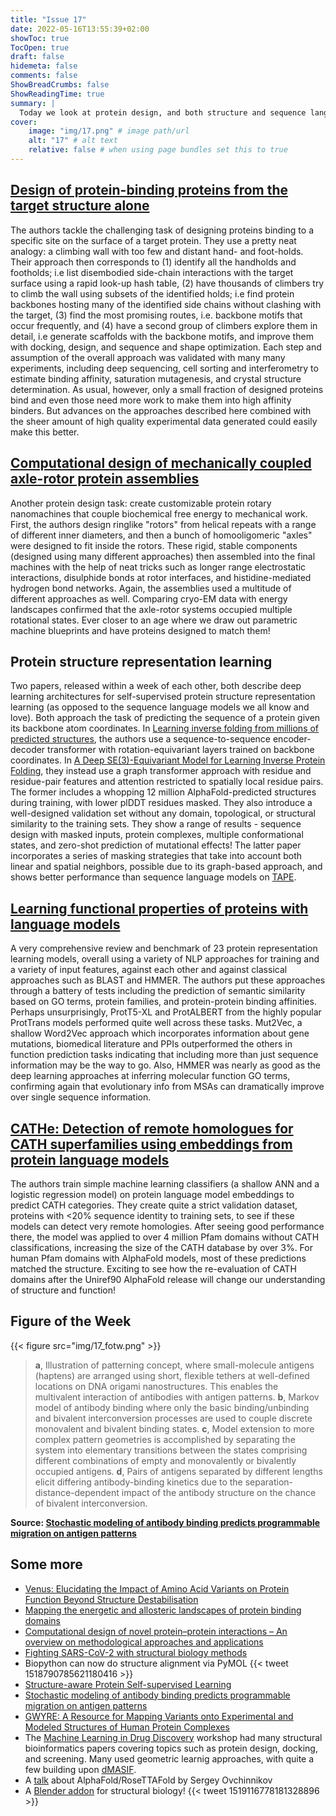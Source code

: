 ```yaml
---
title: "Issue 17"
date: 2022-05-16T13:55:39+02:00
showToc: true
TocOpen: true
draft: false
hidemeta: false
comments: false
ShowBreadCrumbs: false
ShowReadingTime: true
summary: |
  Today we look at protein design, and both structure and sequence language models.
cover:
    image: "img/17.png" # image path/url
    alt: "17" # alt text
    relative: false # when using page bundles set this to true
---
```




## [Design of protein-binding proteins from the target structure alone](https://doi.org/10.1038/s41586-022-04654-9)
The authors tackle the challenging task of designing proteins binding to a specific site on the surface of a target protein. They use a pretty neat analogy: a climbing wall with too few and distant hand- and foot-holds. Their approach then corresponds to (1) identify all the handholds and footholds; i.e list disembodied side-chain interactions with the target surface using a rapid look-up hash table, (2) have thousands of climbers try to climb the wall using subsets of the identified holds; i.e find protein backbones hosting many of the identified side chains without clashing with the target, (3) find the most promising routes, i.e. backbone motifs that occur frequently, and (4) have a second group of climbers explore them in detail, i.e generate scaffolds with the backbone motifs, and improve them with docking, design, and sequence and shape optimization. Each step and assumption of the overall approach was validated with many many experiments, including deep sequencing, cell sorting and interferometry to estimate binding affinity, saturation mutagenesis, and crystal structure determination. As usual, however, only a small fraction of designed proteins bind and even those need more work to make them into high affinity binders. But advances on the approaches described here combined with the sheer amount of high quality experimental data generated could easily make this better.

## [Computational design of mechanically coupled axle-rotor protein assemblies](https://doi.org/10.1126/science.abm1183)

Another protein design task: create customizable protein rotary nanomachines that couple biochemical free energy to mechanical work. First, the authors design ringlike "rotors" from helical repeats with a range of different inner diameters, and then a bunch of homooligomeric "axles" were designed to fit inside the rotors. These rigid, stable components (designed using many different approaches) then assembled into the final machines with the help of neat tricks such as longer range electrostatic interactions, disulphide bonds at rotor interfaces, and histidine-mediated hydrogen bond networks. Again, the assemblies used a multitude of different approaches as well. Comparing cryo-EM data with energy landscapes confirmed that the axle-rotor systems occupied multiple rotational states. Ever closer to an age where we draw out parametric machine blueprints and have proteins designed to match them!

## Protein structure representation learning
Two papers, released within a week of each other, both describe deep learning architectures for self-supervised protein structure representation learning (as opposed to the sequence language models we all know and love). Both approach the task of predicting the sequence of a protein given its backbone atom coordinates. In [Learning inverse folding from millions of predicted structures](https://doi.org/10.1101/2022.04.10.487779), the authors use a sequence-to-sequence encoder-decoder transformer with rotation-equivariant layers trained on backbone coordinates. In [A Deep SE(3)-Equivariant Model for Learning Inverse Protein Folding](https://doi.org/10.1101/2022.04.15.488492), they instead use a graph transformer approach with residue and residue-pair features and attention restricted to spatially local residue pairs. The former includes a whopping 12 million AlphaFold-predicted structures during training, with lower plDDT residues masked. They also introduce a well-designed validation set without any domain, topological, or structural similarity to the training sets. They show a range of results - sequence design with masked inputs, protein complexes, multiple conformational states, and zero-shot prediction of mutational effects! The latter paper incorporates a series of masking strategies that take into account both linear and spatial neighbors, possible due to its graph-based approach, and shows better performance than sequence language models on [TAPE](https://github.com/songlab-cal/tape).


## [Learning functional properties of proteins with language models](https://doi.org/10.1038/s42256-022-00457-9)
A very comprehensive review and benchmark of 23 protein representation learning models, overall using a variety of NLP approaches for training and a variety of input features, against each other and against classical approaches such as BLAST and HMMER. The authors put these approaches through a battery of tests including the prediction of semantic similarity based on GO terms, protein families, and protein-protein binding affinities. Perhaps unsurprisingly, ProtT5-XL and ProtALBERT from the highly popular ProtTrans models performed quite well across these tasks. Mut2Vec, a shallow Word2Vec approach which incorporates information about gene mutations, biomedical literature and PPIs outperformed the others in function prediction tasks indicating that including more than just sequence information may be the way to go. Also, HMMER was nearly as good as the deep learning approaches at inferring molecular function GO terms, confirming again that evolutionary info from MSAs can dramatically improve over single sequence information.

## [CATHe: Detection of remote homologues for CATH superfamilies using embeddings from protein language models](https://doi.org/10.1101/2022.03.10.483805)
The authors train simple machine learning classifiers (a shallow ANN and a logistic regression model) on protein language model embeddings to predict CATH categories. They create quite a strict validation dataset, proteins with <20% sequence identity to training sets, to see if these models can detect very remote homologies. After seeing good performance there, the model was applied to over 4 million Pfam domains without CATH classifications, increasing the size of the CATH database by over 3%. For human Pfam domains with AlphaFold models, most of these predictions matched the structure. Exciting to see how the re-evaluation of CATH domains after the Uniref90 AlphaFold release will change our understanding of structure and function!

## Figure of the Week

{{< figure src="img/17_fotw.png" >}}

> **a**, Illustration of patterning concept, where small-molecule antigens (haptens) are arranged using short, flexible tethers at well-defined locations on DNA origami nanostructures. This enables the multivalent interaction of antibodies with antigen patterns. **b**, Markov model of antibody binding where only the basic binding/unbinding and bivalent interconversion processes are used to couple discrete monovalent and bivalent binding states. **c**, Model extension to more complex pattern geometries is accomplished by separating the system into elementary transitions between the states comprising different combinations of empty and monovalently or bivalently occupied antigens. **d**, Pairs of antigens separated by different lengths elicit differing antibody-binding kinetics due to the separation-distance-dependent impact of the antibody structure on the chance of bivalent interconversion.

**Source: [ Stochastic modeling of antibody binding predicts programmable migration on antigen patterns ](https://doi.org/10.1038/s43588-022-00218-z)**

## Some more
- [Venus: Elucidating the Impact of Amino Acid Variants on Protein Function Beyond Structure Destabilisation](https://doi.org/10.1016/j.jmb.2022.167567)
- [Mapping the energetic and allosteric landscapes of protein binding domains](https://doi.org/10.1038/s41586-022-04586-4)
- [Computational design of novel protein–protein interactions – An overview on methodological approaches and applications](https://doi.org/10.1016/j.sbi.2022.102370)
- [Fighting SARS-CoV-2 with structural biology methods](https://doi.org/10.1038/s41592-022-01448-9)
- Biopython can now do structure alignment via PyMOL
{{< tweet 1518790785621180416 >}}
- [Structure-aware Protein Self-supervised Learning](https://doi.org/10.48550/arXiv.2204.04213)
- [Stochastic modeling of antibody binding predicts programmable migration on antigen patterns ](https://doi.org/10.1038/s43588-022-00218-z)
- [GWYRE: A Resource for Mapping Variants onto Experimental and Modeled Structures of Human Protein Complexes](https://doi.org/10.1016/j.jmb.2022.167608)
- The [Machine Learning in Drug Discovery](https://www.mldd-workshop.org/accepted-papers) workshop had many structural bioinformatics papers covering topics such as protein design, docking, and screening. Many used geometric learnig approaches, with quite a few building upon [dMASIF](https://github.com/FreyrS/dMaSIF).
- A [talk](https://www.youtube.com/watch?v=-EGu8whJV78) about AlphaFold/RoseTTAFold by Sergey Ovchinnikov
- A [Blender addon](https://github.com/BradyAJohnston/MolecularNodes) for structural biology!
{{< tweet 1519116778181328896 >}}




